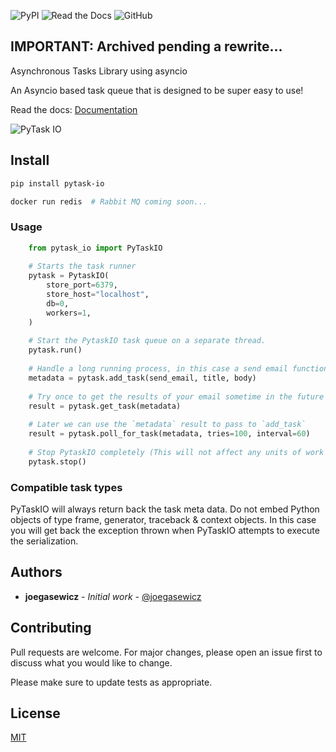 ![PyPI](https://img.shields.io/pypi/v/pytask-io)
![Read the Docs](https://img.shields.io/readthedocs/pytask-io)
![GitHub](https://img.shields.io/github/license/joegasewicz/pytask_io)

## IMPORTANT: Archived pending a rewrite...


Asynchronous Tasks Library using asyncio

An Asyncio based task queue that is designed to be super easy to use!

Read the docs: [Documentation](https://pytask-io.readthedocs.io/en/latest/)

![PyTask IO](assets/Group.png?raw=true "Title")

## Install
```bash
pip install pytask-io

docker run redis  # Rabbit MQ coming soon...

```


### Usage

```python
    from pytask_io import PyTaskIO
    
    # Starts the task runner
    pytask = PytaskIO(
        store_port=6379,
        store_host="localhost",
        db=0,
        workers=1,
    )
    
    # Start the PytaskIO task queue on a separate thread.
    pytask.run()
    
    # Handle a long running process, in this case a send email function
    metadata = pytask.add_task(send_email, title, body)
    
    # Try once to get the results of your email sometime in the future
    result = pytask.get_task(metadata)
    
    # Later we can use the `metadata` result to pass to `add_task`
    result = pytask.poll_for_task(metadata, tries=100, interval=60)
    
    # Stop PytaskIO completely (This will not affect any units of work that haven't yet executed)
    pytask.stop()

```
### Compatible task types
PyTaskIO will always return back the task meta data.
Do not embed Python objects of type frame, generator, traceback & context objects.
In this case you will get back the exception thrown when PyTaskIO attempts to execute the serialization.



## Authors

* **joegasewicz** - *Initial work* - [@joegasewicz](https://twitter.com/joegasewicz)

## Contributing
Pull requests are welcome. For major changes, please open an issue first to discuss what you would like to change.

Please make sure to update tests as appropriate.

## License
[MIT](https://choosealicense.com/licenses/mit/)
